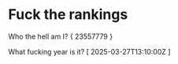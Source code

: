# Fuck the rankings

Who the hell am I?
{ 23557779 }

What fucking year is it?
[ 2025-03-27T13:10:00Z ]
